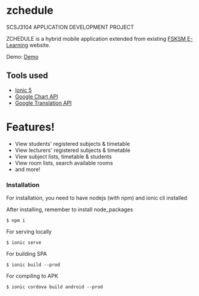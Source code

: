 # zchedule
SCSJ3104 APPLICATION DEVELOPMENT PROJECT

ZCHEDULE is a hybrid mobile application extended from existing [FSKSM E-Learning] website.

Demo: [Demo]
## Tools used 
- [Ionic 5]
- [Google Chart API]
- [Google Translation API]

# Features!

  - View students' registered subjects & timetable
  - View lecturers' registered subjects & timetable
  - View subject lists, timetable & students
  - View room lists, search available rooms
  - and more!

 ### Installation
 For installation, you need to have nodejs (with npm) and ionic cli installed
 
 After installing, remember to install node_packages
 
 `$ npm i`
 
 For serving locally
 
 `$ ionic serve`
 
 For building SPA
 
 `$ ionic build --prod`
 
 For compiling to APK
 
 `$ ionic cordova build android --prod`
  
  [FSKSM E-Learning]: <http://web1.fsksm.utm.my/~webapps/cgi-bin/webman/applications/fsksmELearning/index.cgi>
  [Ionic 5]: <https://ionicframework.com/docs>
  [Google Chart API]: <https://developers.google.com/chart>
  [Google Translation API]: <https://cloud.google.com/translate/docs>
  [Demo]: <https://zchedule.herokuapp.com/>
